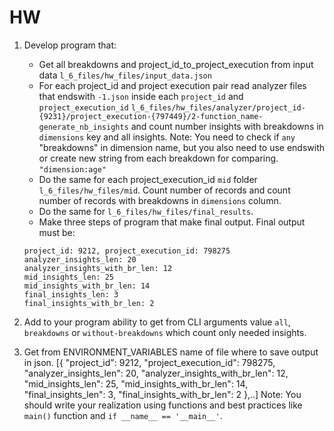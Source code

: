 # HW
1. Develop program that:
    * Get all breakdowns and project_id_to_project_execution from input data `l_6_files/hw_files/input_data.json`
    * For each project_id and project execution pair read analyzer files that endswith `-1.json` inside each `project_id` and `project_execution_id` 
     `l_6_files/hw_files/analyzer/project_id-{9231}/project_execution-{797449}/2-function_name-generate_nb_insights`
     and count number insights with breakdowns in `dimensions` key and all insights.
     Note: You need to check if `any` "breakdowns" in dimension name, but you also need to 
     use endswith or create new string from each breakdown for comparing.
     `"dimension:age"`
    * Do the same for each project_execution_id `mid` folder `l_6_files/hw_files/mid`.
    Count number of records and count number of records with breakdowns in `dimensions` column.
    * Do the same for `l_6_files/hw_files/final_results`.
    * Make three steps of program that make final output.
    Final output must be:
    ```
    project_id: 9212, project_execution_id: 798275
    analyzer_insights_len: 20
    analyzer_insights_with_br_len: 12
    mid_insights_len: 25
    mid_insights_with_br_len: 14
    final_insights_len: 3
    final_insights_with_br_len: 2
    ```

2. Add to your program ability to get from CLI arguments value `all`, `breakdowns` or `without-breakdowns`
which count only needed insights.
3. Get from ENVIRONMENT_VARIABLES name of file where to save output in json.
[{
    "project_id": 9212,
    "project_execution_id": 798275,
    "analyzer_insights_len": 20,
    "analyzer_insights_with_br_len": 12,
    "mid_insights_len": 25,
    "mid_insights_with_br_len": 14,
    "final_insights_len": 3,
    "final_insights_with_br_len": 2
},..]
Note:
You should write your realization using functions
and best practices like `main()` function and `if __name__ == '__main__'`.
